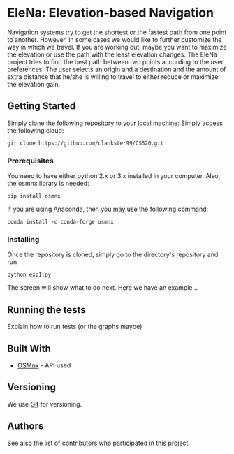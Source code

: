# EleNa: Elevation-based Navigation

Navigation systems try to get the shortest or the fastest path from one point to another. However, in some cases we would like to further customize the way in which we travel. If you are working out, maybe you want to maximize the elevation or use the path with the least elevation changes. The EleNa project tries to find the best path between two points according to the user preferences. The user selects an origin and a destination and the amount of extra distance that he/she is willing to travel to either reduce or maximize the elevation gain.

## Getting Started

Simply clone the following repository to your local machine:
Simply access the following cloud:
```
git clone https://github.com/clankster99/CS520.git
```

### Prerequisites

You need to have either python 2.x or 3.x installed in your computer. Also, the osmnx library is needed:

```
pip install osmnx
```

If you are using Anaconda, then you may use the following command:
```
conda install -c conda-forge osmnx
```

### Installing

Once the repository is cloned, simply go to the directory's repository and run

```
python exp1.py
```

The screen will show what to do next. Here we have an example...

## Running the tests

Explain how to run tests (or the graphs maybe)

## Built With

* [OSMnx](https://osmnx.readthedocs.io/en/stable/) - API used

## Versioning

We use [Git](https://git-scm.com/) for versioning. 

## Authors

See also the list of [contributors](https://github.com/clankster99/CS520/settings/collaboration) who participated in this project.

